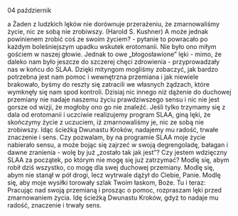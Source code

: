 04 październik

a
Żaden z ludzkich lęków nie dorównuje przerażeniu, że zmarnowaliśmy życie, nic ze sobą nie zrobiwszy. (Harold S. Kushner)
 A może jednak powinienem zrobić coś ze swoim życiem? - pytanie to powracało po każdym boleśniejszym upadku wskutek erotomanii. Nie było ono miłym gościem w naszej głowie. Jednak to owe „błogosławione” lęki - mimo, że daleko nam było jeszcze do szczerej chęci zdrowienia - przyprowadzały nas w końcu do SLAA. Dzięki mityngom mogliśmy zobaczyć, jak bardzo potrzebna jest nam pomoc i wewnętrzna przemiana i jak niewiele brakowało, byśmy do reszty się zatracili we własnych żądzach, które wymknęły się nam spod kontroli. Dzisiaj nic innego niż dążenie do duchowej przemiany nie nadaje naszemu życiu prawdziwszego sensu i nic nie jest gorsze od wizji, że mogłoby ono go nie znaleźć. Jeśli tylko trzymamy się z dala od erotomanii i uczciwie realizujemy program SLAA, giną lęki, że skończymy życie z uczuciem, iż zmarnowaliśmy je, nic ze sobą nie zrobiwszy. Idąc ścieżką Dwunastu Kroków, nadajemy mu radość, trwałe znaczenie i sens.
 Czy pozwalam, by na programie SLAA moje życie nabierało sensu, a może bojąc się zajrzeć w swoją degrengoladę, bałagan i dawne zranienia - wolę by już „zostało tak jak jest”? Czy jestem wdzięczny SLAA za początek, po którym nie mogę się już zatrzymać?
 Modlę się, abym robił dziś wszystko, co mogę dla swej duchowej przemiany. Modlę się, abym nie stanął w pół drogi, lecz wytrwale dążył do Ciebie, Panie. Modlę się, aby moje wysiłki torowały szlak Twoim łaskom, Boże.
 Tu i teraz: Pracując nad swoją przemianą i prosząc o pomoc, rozpraszam lęki przed zmarnowaniem życia. Idę ścieżką Dwunastu Kroków, gdyż to nadaje mu radość, znaczenie i trwały sens.

